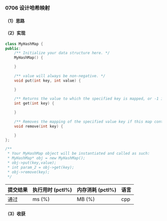 ### 0706 设计哈希映射

#### （1）思路

#### （2）实现

```cpp
class MyHashMap {
public:
    /** Initialize your data structure here. */
    MyHashMap() {

    }
    
    /** value will always be non-negative. */
    void put(int key, int value) {

    }
    
    /** Returns the value to which the specified key is mapped, or -1 if this map contains no mapping for the key */
    int get(int key) {

    }
    
    /** Removes the mapping of the specified value key if this map contains a mapping for the key */
    void remove(int key) {

    }
};

/**
 * Your MyHashMap object will be instantiated and called as such:
 * MyHashMap* obj = new MyHashMap();
 * obj->put(key,value);
 * int param_2 = obj->get(key);
 * obj->remove(key);
 */
```

| 提交结果 | 执行用时 (pctl%) | 内存消耗 (pctl%) | 语言 |
|:---------|:-----------------|:-----------------|:-----|
| 通过     |  ms (%)   |  MB (%)  | cpp  |

#### （3）收获
